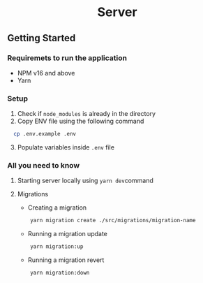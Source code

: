 <h1 align=center>Server</h1>

## Getting Started

### Requiremets to run the application

- NPM v16 and above
- Yarn

### Setup

1.  Check if `node_modules` is already in the directory
2.  Copy ENV file using the following command

```bash
  cp .env.example .env
```

3. Populate variables inside `.env` file

### All you need to know

1. Starting server locally using `yarn dev`command

2. Migrations

   - Creating a migration

   ```bash
       yarn migration create ./src/migrations/migration-name
   ```

   - Running a migration update

   ```bash
       yarn migration:up
   ```

   - Running a migration revert

   ```bash
       yarn migration:down
   ```
